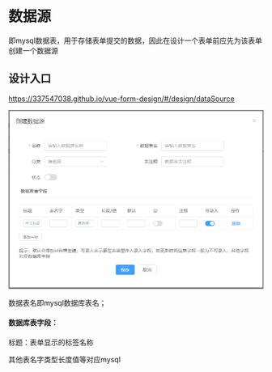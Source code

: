 # 数据源

即mysql数据表，用于存储表单提交的数据，因此在设计一个表单前应先为该表单创建一个数据源

## 设计入口
https://337547038.github.io/vue-form-design/#/design/dataSource

![](./img/data-source1.png)

数据表名即mysql数据库表名；

#### 数据库表字段：
标题：表单显示的标签名称

其他表名字类型长度值等对应mysql
